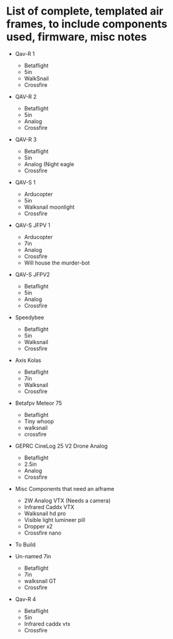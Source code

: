 # List of complete, templated air frames, to include components used, firmware, misc notes

- Qav-R 1
  - Betaflight
  - 5in
  - WalkSnail
  - Crossfire
  
- QAV-R 2
  - Betaflight
  - 5in
  - Analog
  - Crossfire
    
- QAV-R 3
  - Betaflight
  - 5in
  - Analog (Night eagle
  - Crossfire
    
- QAV-S 1
  - Arducopter
  - 5in
  - Walksnail moonlight
  - Crossfire
    
- QAV-S JFPV 1
  - Arducopter
  - 7in
  - Analog
  - Crossfire
  - Will house the murder-bot
    
- QAV-S JFPV2
  - Betaflight
  - 5in
  - Analog
  - Crossfire
    
- Speedybee
  - Betaflight
  - 5in
  - Walksnail
  - Crossfire
    
- Axis Kolas
  - Betaflight
  - 7in
  - Walksnail
  - Crossfire
    
- Betafpv Meteor 75
  - Betaflight
  - Tiny whoop
  - walksnail
  - crossfire
    
- GEPRC CineLog 25 V2 Drone Analog
  - Betaflight
  - 2.5in
  - Analog
  - Crossfire
 
- Misc Components that need an aiframe
  - 2W Analog VTX (Needs a camera)
  - Infrared Caddx VTX
  - Walksnail hd pro
  - Visible light lumineer pill
  - Dropper x2
  - Crossfire nano
 
- To Build

- Un-named 7in
  - Betaflight
  - 7in
  - walksnail GT
  - Crossfire

- Qav-R 4
  - Betaflight
  - 5in
  - Infrared caddx vtx
  - Crossfire
